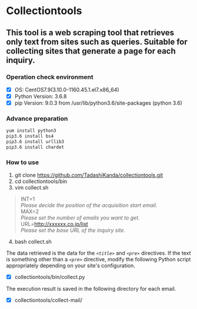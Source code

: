 # Collectiontools

## This tool is a web scraping tool that retrieves only text from sites such as queries.  Suitable for collecting sites that generate a page for each inquiry.  


### Operation check environment
- [x] OS: CentOS7.9(3.10.0-1160.45.1.el7.x86_64)
- [x] Python Version: 3.6.8
- [x] pip Version: 9.0.3 from /usr/lib/python3.6/site-packages (python 3.6)

### Advance preparation

```bash
yum install python3
pip3.6 install bs4
pip3.6 install urllib3
pip3.6 install chardet
```

### How to use

1. git clone https://github.com/TadashiKanda/collectiontools.git  
2. cd collectiontools/bin  
3. vim collect.sh  

>   INT=1  
>   *Please decide the position of the acquisition start email.*  
>   MAX=2  
>   *Please set the number of emails you want to get.*   
>   URL=http://xxxxxx.co.jp/list  
>   *Please set the base URL of the inquiry site.*  

4. bash collect.sh  


The data retrieved is the data for the *`<title>`* and *`<pre>`* directives.
If the text is something other than a *`<pre>`* directive, modify the following Python script appropriately depending on your site's configuration.
 - [x] collectiontools/bin/collect.py

The execution result is saved in the following directory for each email.
 - [x] collectiontools/collect-mail/
